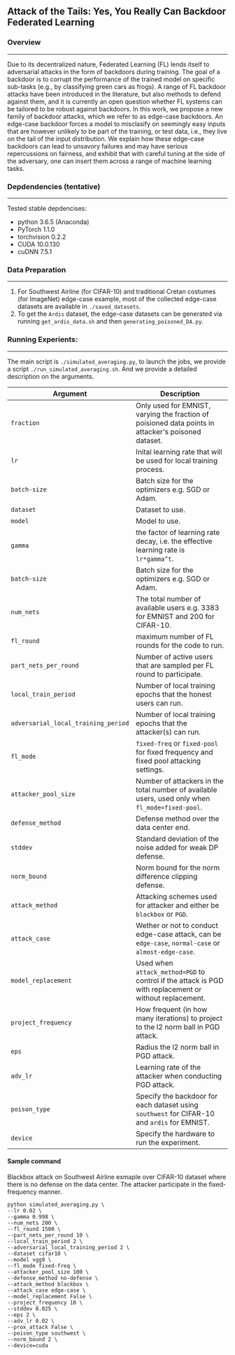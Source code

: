 ## Attack of the Tails: Yes, You Really Can Backdoor Federated Learning

### Overview
---
Due to its decentralized nature, Federated Learning (FL) lends itself to adversarial attacks in the form of backdoors during training. The goal of a backdoor is to corrupt the performance of the trained model on specific sub-tasks (e.g., by classifying green cars as frogs). A range of FL backdoor attacks have been introduced in the literature, but also methods to defend against them, and it is currently an open question whether FL systems can be tailored to be robust against backdoors. In this work, we propose a new family of backdoor attacks, which we refer to as edge-case backdoors. An edge-case backdoor forces a model to misclasify on seemingly easy inputs that are however unlikely to be part of the training, or test data, i.e., they live on the tail of the input distribution. We explain how these edge-case backdoors can lead to unsavory failures and may have serious repercussions on fairness, and  exhibit that with careful tuning at the side of the adversary, one can insert them across a range of machine learning tasks.

### Depdendencies (tentative)
---
Tested stable depdencises:
* python 3.6.5 (Anaconda)
* PyTorch 1.1.0
* torchvision 0.2.2
* CUDA 10.0.130
* cuDNN 7.5.1

### Data Preparation
---
1. For Southwest Airline (for CIFAR-10) and traditional Cretan costumes (for ImageNet) edge-case example, most of the collected edge-case datasets are available in `./saved_datasets`. 
2. To get the `Ardis` dataset, the edge-case datasets can be generated via running `get_ardis_data.sh` and then `generating_poisoned_DA.py`.

### Running Experients:
---
The main script is `./simulated_averaging.py`, to launch the jobs, we provide a script `./run_simulated_averaging.sh`. And we provide a detailed description on the arguments.


| Argument                      | Description                                 |
| ----------------------------- | ---------------------------------------- |
| `fraction` | Only used for EMNIST, varying the fraction of poisioned data points in attacker's poisoned dataset. |
| `lr` | Inital learning rate that will be used for local training process. |
| `batch-size` | Batch size for the optimizers e.g. SGD or Adam. |
| `dataset`      | Dataset to use. |
| `model`      | Model to use. |
| `gamma` | the factor of learning rate decay, i.e. the effective learning rate is `lr*gamma^t`. |
| `batch-size` | Batch size for the optimizers e.g. SGD or Adam. |
| `num_nets` | The total number of available users e.g. 3383 for EMNIST and 200 for CIFAR-10. |
| `fl_round` | maximum number of FL rounds for the code to run. |
| `part_nets_per_round` | Number of active users that are sampled per FL round to participate. |
| `local_train_period` | Number of local training epochs that the honest users can run. |
| `adversarial_local_training_period`  | Number of local training epochs that the attacker(s) can run. |
| `fl_mode`    | `fixed-freq` or `fixed-pool` for fixed frequency and fixed pool attacking settings.  |
| `attacker_pool_size`    | Number of attackers in the total number of available users, used only when `fl_mode=fixed-pool`. |
| `defense_method`    | Defense method over the data center end.   |
| `stddev` | Standard deviation of the noise added for weak DP defense. |
| `norm_bound` | Norm bound for the norm difference clipping defense. |
| `attack_method` | Attacking schemes used for attacker and either be `blackbox` or `PGD`. |
| `attack_case` | Wether or not to conduct edge-case attack, can be `edge-case`, `normal-case` or `almost-edge-case`. |
| `model_replacement` | Used when `attack_method=PGD` to control if the attack is PGD with replacement or without replacement. |
| `project_frequency` | How frequent (in how many iterations) to project to the l2 norm ball in PGD attack. |
| `eps` | Radius the l2 norm ball in PGD attack. |
| `adv_lr` | Learning rate of the attacker when conducting PGD attack. |
| `poison_type` | Specify the backdoor for each dataset using `southwest` for CIFAR-10 and `ardis` for EMNIST. |
| `device` | Specify the hardware to run the experiment. |


#### Sample command
Blackbox attack on Southwest Airline exmaple over CIFAR-10 dataset where there is no defense on the data center. The attacker participate in the fixed-frequency manner.
```
python simulated_averaging.py \
--lr 0.02 \
--gamma 0.998 \
--num_nets 200 \
--fl_round 1500 \
--part_nets_per_round 10 \
--local_train_period 2 \
--adversarial_local_training_period 2 \
--dataset cifar10 \
--model vgg9 \
--fl_mode fixed-freq \
--attacker_pool_size 100 \
--defense_method no-defense \
--attack_method blackbox \
--attack_case edge-case \
--model_replacement False \
--project_frequency 10 \
--stddev 0.025 \
--eps 2 \
--adv_lr 0.02 \
--prox_attack False \
--poison_type southwest \
--norm_bound 2 \
--device=cuda
```
